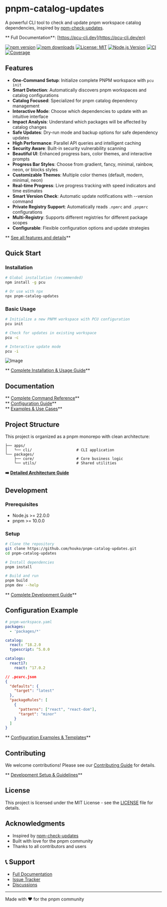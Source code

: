 # pnpm-catalog-updates

A powerful CLI tool to check and update pnpm workspace catalog dependencies,
inspired by
[npm-check-updates](https://github.com/raineorshine/npm-check-updates).

** Full Documentation**: [https://pcu-cli.dev](https://pcu-cli.dev/en)

[![npm version](https://img.shields.io/npm/v/pcu.svg)](https://www.npmjs.com/package/pcu)
[![npm downloads](https://img.shields.io/npm/dm/pcu.svg)](https://www.npmjs.com/package/pcu)
[![License: MIT](https://img.shields.io/badge/License-MIT-yellow.svg)](https://opensource.org/licenses/MIT)
[![Node.js Version](https://img.shields.io/badge/node-%3E%3D22.0.0-brightgreen.svg)](https://nodejs.org/)
[![CI](https://img.shields.io/github/actions/workflow/status/houko/pnpm-catalog-updates/ci.yml?label=CI&logo=github)](https://github.com/houko/pnpm-catalog-updates/actions)
[![Coverage](https://img.shields.io/coveralls/github/houko/pnpm-catalog-updates/main)](https://coveralls.io/github/houko/pnpm-catalog-updates)

## Features

- **One-Command Setup**: Initialize complete PNPM workspace with `pcu init`
- **Smart Detection**: Automatically discovers pnpm workspaces and catalog
  configurations
- **Catalog Focused**: Specialized for pnpm catalog dependency management
- **Interactive Mode**: Choose which dependencies to update with an intuitive
  interface
- **Impact Analysis**: Understand which packages will be affected by catalog
  changes
- **Safe Updates**: Dry-run mode and backup options for safe dependency updates
- **High Performance**: Parallel API queries and intelligent caching
- **Security Aware**: Built-in security vulnerability scanning
- **Beautiful UI**: Enhanced progress bars, color themes, and interactive
  prompts
- **Progress Bar Styles**: Choose from gradient, fancy, minimal, rainbow, neon,
  or blocks styles
- **Customizable Themes**: Multiple color themes (default, modern, minimal,
  neon)
- **Real-time Progress**: Live progress tracking with speed indicators and time
  estimates
- **Smart Version Check**: Automatic update notifications with --version command
- **Private Registry Support**: Automatically reads `.npmrc` and `.pnpmrc`
  configurations
- **Multi-Registry**: Supports different registries for different package scopes
- **Configurable**: Flexible configuration options and update strategies

** [See all features and details](https://pcu-cli.dev/en)**

## Quick Start

### Installation

```bash
# Global installation (recommended)
npm install -g pcu

# Or use with npx
npx pnpm-catalog-updates
```

### Basic Usage

```bash
# Initialize a new PNPM workspace with PCU configuration
pcu init

# Check for updates in existing workspace
pcu -c

# Interactive update mode
pcu -i
```

![Image](https://github.com/user-attachments/assets/f05a970e-c58c-44f1-b3f1-351ae30b4a35)

** [Complete Installation & Usage Guide](https://pcu-cli.dev/en/quickstart)**

## Documentation

** [Complete Command Reference](https://pcu-cli.dev/en/command-reference)**  
** [Configuration Guide](https://pcu-cli.dev/en/configuration)**  
** [Examples & Use Cases](https://pcu-cli.dev/en/examples)**

## Project Structure

This project is organized as a pnpm monorepo with clean architecture:

```text
├── apps/
│   └── cli/                    # CLI application
└── packages/
    ├── core/                   # Core business logic
    └── utils/                  # Shared utilities
```

**➡️ [Detailed Architecture Guide](https://pcu-cli.dev/en/development)**

## Development

### Prerequisites

- Node.js >= 22.0.0
- pnpm >= 10.0.0

### Setup

```bash
# Clone the repository
git clone https://github.com/houko/pnpm-catalog-updates.git
cd pnpm-catalog-updates

# Install dependencies
pnpm install

# Build and run
pnpm build
pnpm dev --help
```

** [Complete Development Guide](https://pcu-cli.dev/en/development)**

## Configuration Example

```yaml
# pnpm-workspace.yaml
packages:
  - 'packages/*'

catalog:
  react: ^18.2.0
  typescript: ^5.0.0

catalogs:
  react17:
    react: ^17.0.2
```

```json
// .pcurc.json
{
  "defaults": {
    "target": "latest"
  },
  "packageRules": [
    {
      "patterns": ["react", "react-dom"],
      "target": "minor"
    }
  ]
}
```

** [Configuration Examples & Templates](https://pcu-cli.dev/en/examples)**

## Contributing

We welcome contributions! Please see our [Contributing Guide](CONTRIBUTING.md)
for details.

** [Development Setup & Guidelines](https://pcu-cli.dev/en/development)**

## License

This project is licensed under the MIT License - see the [LICENSE](LICENSE) file
for details.

## Acknowledgments

- Inspired by
  [npm-check-updates](https://github.com/raineorshine/npm-check-updates)
- Built with love for the pnpm community
- Thanks to all contributors and users

## 📞 Support

- [Full Documentation](https://pcu-cli.dev/en)
- [Issue Tracker](https://github.com/houko/pnpm-catalog-updates/issues)
- [Discussions](https://github.com/houko/pnpm-catalog-updates/discussions)

---

Made with ❤️ for the pnpm community
